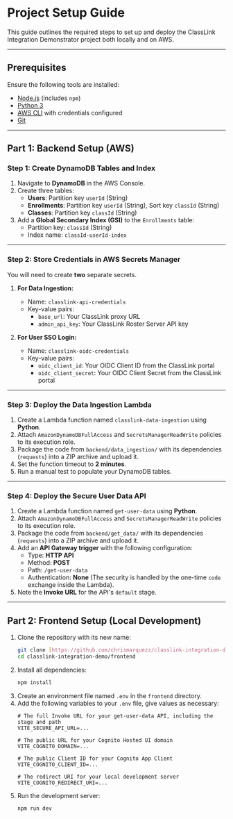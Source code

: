 # Project Setup Guide

This guide outlines the required steps to set up and deploy the ClassLink Integration Demonstrator project both locally and on AWS.

---

## Prerequisites

Ensure the following tools are installed:

- [Node.js](https://nodejs.org/) (includes `npm`)
- [Python 3](https://www.python.org/)
- [AWS CLI](https://aws.amazon.com/cli/) with credentials configured
- [Git](https://git-scm.com/)

---

## Part 1: Backend Setup (AWS)

### Step 1: Create DynamoDB Tables and Index

1.  Navigate to **DynamoDB** in the AWS Console.
2.  Create three tables:
    -   **Users**: Partition key `userId` (String)
    -   **Enrollments**: Partition key `userId` (String), Sort key `classId` (String)
    -   **Classes**: Partition key `classId` (String)
3.  Add a **Global Secondary Index (GSI)** to the `Enrollments` table:
    -   Partition key: `classId` (String)
    -   Index name: `classId-userId-index`

---

### Step 2: Store Credentials in AWS Secrets Manager

You will need to create **two** separate secrets.

1.  **For Data Ingestion:**
    -   Name: `classlink-api-credentials`
    -   Key-value pairs:
        -   `base_url`: Your ClassLink proxy URL
        -   `admin_api_key`: Your ClassLink Roster Server API key

2.  **For User SSO Login:**
    -   Name: `classlink-oidc-credentials`
    -   Key-value pairs:
        -   `oidc_client_id`: Your OIDC Client ID from the ClassLink portal
        -   `oidc_client_secret`: Your OIDC Client Secret from the ClassLink portal

---

### Step 3: Deploy the Data Ingestion Lambda

1.  Create a Lambda function named `classlink-data-ingestion` using **Python**.
2.  Attach `AmazonDynamoDBFullAccess` and `SecretsManagerReadWrite` policies to its execution role.
3.  Package the code from `backend/data_ingestion/` with its dependencies (`requests`) into a ZIP archive and upload it.
4.  Set the function timeout to **2 minutes**.
5.  Run a manual test to populate your DynamoDB tables.

---

### Step 4: Deploy the Secure User Data API

1.  Create a Lambda function named `get-user-data` using **Python**.
2.  Attach `AmazonDynamoDBFullAccess` and `SecretsManagerReadWrite` policies to its execution role.
3.  Package the code from `backend/get_data/` with its dependencies (`requests`) into a ZIP archive and upload it.
4.  Add an **API Gateway trigger** with the following configuration:
    -   Type: **HTTP API**
    -   Method: **POST**
    -   Path: `/get-user-data`
    -   Authentication: **None** (The security is handled by the one-time `code` exchange inside the Lambda).
5.  Note the **Invoke URL** for the API's `default` stage.

---

## Part 2: Frontend Setup (Local Development)

1.  Clone the repository with its new name:
    ```bash
    git clone [https://github.com/chrismarquezz/classlink-integration-demo.git](https://github.com/chrismarquezz/classlink-integration-demo.git)
    cd classlink-integration-demo/frontend
    ```
2.  Install all dependencies:
    ```bash
    npm install
    ```
3.  Create an environment file named `.env` in the `frontend` directory.
4.  Add the following variables to your `.env` file, give values as necessary:
    ```
    # The full Invoke URL for your get-user-data API, including the stage and path
    VITE_SECURE_API_URL=...

    # The public URL for your Cognito Hosted UI domain
    VITE_COGNITO_DOMAIN=...

    # The public Client ID for your Cognito App Client
    VITE_COGNITO_CLIENT_ID=...

    # The redirect URI for your local development server
    VITE_COGNITO_REDIRECT_URI=...
    ```
5.  Run the development server:
    ```bash
    npm run dev
    ```
